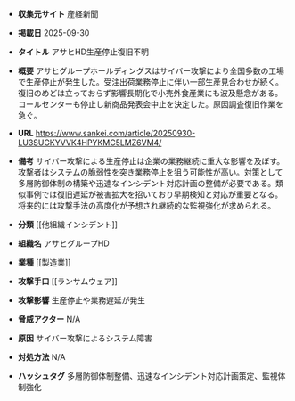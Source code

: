 - **収集元サイト**
産経新聞

- **掲載日**
2025-09-30

- **タイトル**
アサヒHD生産停止復旧不明

- **概要**
アサヒグループホールディングスはサイバー攻撃により全国多数の工場で生産停止が発生した。受注出荷業務停止に伴い一部生産見合わせが続く。復旧のめどは立っておらず影響長期化で小売外食産業にも波及懸念がある。コールセンターも停止し新商品発表会中止を決定した。原因調査復旧作業を急ぐ。

- **URL**
https://www.sankei.com/article/20250930-LU3SUGKYVVK4HPYKMC5LMZ6VM4/

- **備考**
サイバー攻撃による生産停止は企業の業務継続に重大な影響を及ぼす。攻撃者はシステムの脆弱性を突き業務停止を狙う可能性が高い。対策として多層防御体制の構築や迅速なインシデント対応計画の整備が必要である。類似事例では復旧遅延が被害拡大を招いており早期検知と対応が重要となる。将来的には攻撃手法の高度化が予想され継続的な監視強化が求められる。

- **分類**
[[他組織インシデント]]

- **組織名**
アサヒグループHD

- **業種**
[[製造業]]

- **攻撃手口**
[[ランサムウェア]]

- **攻撃影響**
生産停止や業務遅延が発生

- **脅威アクター**
N/A

- **原因**
サイバー攻撃によるシステム障害

- **対処方法**
N/A

- **ハッシュタグ**
多層防御体制整備、迅速なインシデント対応計画策定、監視体制強化
